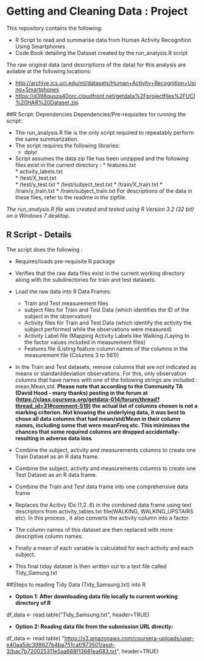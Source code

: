 # Getting and Cleaning Data : Project

This repository contains the following:

* R Script to read and summarise data from Human Activity Recognition Using Smartphones
* Code Book detailing the Dataset created by the run_analysis.R script


The raw original data (and descriptions of the data) for  this analysis  are avilable at the following locations: 
* http://archive.ics.uci.edu/ml/datasets/Human+Activity+Recognition+Using+Smartphones  
* https://d396qusza40orc.cloudfront.net/getdata%2Fprojectfiles%2FUCI%20HAR%20Dataset.zip 

##R Script: Dependencies
Dependencies/Pre-requisites for running the script:

* The run_analysis.R file is the only script required to repeatably perform the same summarization. 
* The script requires the following libraries:
    * dplyr
* Script assumes the data zip file has been unzipped and the following files exist in the current directory :
      *     features.txt            
      *     activity_labels.txt     
      *     /test/X_test.txt        
      *     /test/y_test.txt
      *     /test/subject_test.txt
      *     /train/X_train.txt
      *     /train/y_train.txt
      *     /train/subject_train.txt
      For descriptions of the data in these files, refer to the readme in the zipfile.  

<em>The run_analysis.R file was created and tested using R Version 3.2 (32 bit) on a Windows 7 desktop.</em>



## R Script -  Details
The script does the following :
*  Requires/loads  pre-requisite R package
*  Verifies that the raw data files exist in the current working directory along with the subdirectories for train and test datasets.
*  Load the raw data into R Data Frames:
      * Train and Test measurement files
      * subject files for Train and Test Data (which identifies the  ID of the subject in the observation)
      * Activity files for Train and Test Data (which identify the activity the subject performed while the observations were measured)
      * Activity Label file (Mapping Activity Labels like Walking /Laying to the factor values included in measurement files)
      * Features file (Listing feature column names of the columns in the measurement file (Columns 3 to 561))
      
*  In the Train and Test datasets, remove columns that are not indicated as means or standarddeviation observations. For this, only observation columns that have names with one of the following strings are included : mean,Mean,std.
<b> Please note that according to the Community TA (David Hood - many thanks)  posting in the forum at (https://class.coursera.org/getdata-014/forum/thread?thread_id=31#comment-519) the actual list of columns chosen is not a marking criterion. Not knowing the underlying data, it was best to chose all data columns that had mean/std/Mean in their column names, including some that were meanFreq etc. This minimises the chances that some required columns are dropped accidentally- resulting in adverse data loss</b>

*  Combine the subject, activity and measurements columns to create one Train Dataset as an R data frame.
*  Combine the subject, activity and measurements columns to create one Test Dataset as an R data frame.
*  Combine the Train and Test data frame into one comprehensive data frame
*  Replaces the Acitivy IDs (1,2..6) in the combined data frame using text descriptors from activity_lables.txt file(WALKING, WALKING_UPSTAIRS etc). In this process , it also converts the activity column into a factor.
*  The column names of this dataset are then replaced with more descriptive column names.
*  Finally a mean of each variable is calculated for each activity and each subject. 
*  This final tiday dataset is then written out to a text file called Tidy_Samung.txt



##Steps to reading Tidy Data (Tidy_Samsung.txt) into R 
* <b>Option 1: After downloading data file locally to current working directory of R</b>

df_data <- read.table("Tidy_Samsung.txt", header=TRUE)

* <b>Option 2: Reading  data file from the submission URL directly:</b>

df_data <- read.table(
      "https://s3.amazonaws.com/coursera-uploads/user-e40aa5dc398627b4ba751caf/973501/asst-3/bac7b720025311e5aa668f13681ea683.txt",
      header=TRUE)




